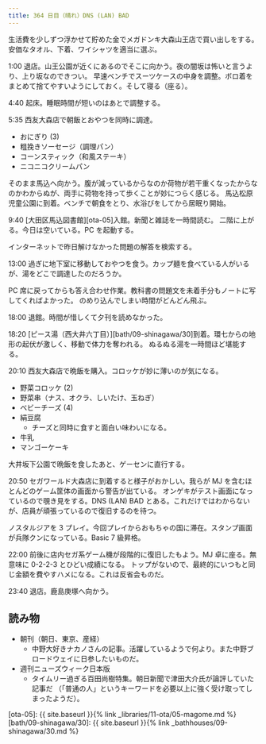 ```yaml
---
title: 364 日目（晴れ）DNS (LAN) BAD
---
```


生活費を少しずつ浮かせて貯めた金でメガドンキ大森山王店で買い出しをする。
安価なタオル、下着、ワイシャツを適当に選ぶ。

1:00 退店。山王公園が近くにあるのでそこに向かう。夜の闇坂は怖いと言うより、上り坂なのできつい。
早速ベンチでスーツケースの中身を調整。ボロ着をまとめて捨てやすいようにしておく。そして寝る（座る）。

4:40 起床。睡眠時間が短いのはあとで調整する。

5:35 西友大森店で朝飯とおやつを同時に調達。

* おにぎり (3)
* 粗挽きソーセージ（調理パン）
* コーンスティック（和風ステーキ）
* ニコニコクリームパン

そのまま馬込へ向かう。腹が減っているからなのか荷物が若干重くなったからなのかわからぬが、両手に荷物を持って歩くことが妙につらく感じる。
馬込松原児童公園に到着。ベンチで朝食をとり、水浴びをしてから居眠り開始。

9:40 [大田区馬込図書館][ota-05]入館。新聞と雑誌を一時間読む。
二階に上がる。今日は空いている。PC を起動する。

インターネットで昨日解けなかった問題の解答を検索する。

13:00 過ぎに地下室に移動しておやつを食う。カップ麺を食べている人がいるが、湯をどこで調達したのだろうか。

PC 席に戻ってからも答え合わせ作業。教科書の問題文を未着手分もノートに写してくればよかった。
のめり込んでしまい時間がどんどん飛ぶ。

18:00 退館。時間が惜しくて夕刊を読めなかった。

18:20 [ピース湯（西大井六丁目）][bath/09-shinagawa/30]到着。環七からの地形の起伏が激しく、移動で体力を奪われる。
ぬるぬる湯を一時間ほど堪能する。

20:10 西友大森店で晩飯を購入。コロッケが妙に薄いのが気になる。

* 野菜コロッケ (2)
* 野菜串（ナス、オクラ、しいたけ、玉ねぎ）
* ベビーチーズ (4)
* 絹豆腐
  * チーズと同時に食すと面白い味わいになる。
* 牛乳
* マンゴーケーキ

大井坂下公園で晩飯を食したあと、ゲーセンに直行する。

20:50 セガワールド大森店に到着すると様子がおかしい。我らが MJ を含むほとんどのゲーム筐体の画面から警告が出ている。
オンゲキがテスト画面になっているので覗き見をする。DNS (LAN) BAD とある。これだけではわからないが、店員が頑張っているので復旧するのを待つ。

ノスタルジアを 3 プレイ。今回プレイからおもちゃの国に滞在。スタンプ画面が兵隊クンになっている。Basic 7 級昇格。

22:00 前後に店内セガ系ゲーム機が段階的に復旧したもよう。MJ 卓に座る。無意味に 0-2-2-3 とひどい成績になる。
トップがないので、最終的にいつもと同じ金額を費やすハメになる。これは反省会ものだ。

23:40 退店。鹿島庚塚へ向かう。

## 読み物

* 朝刊（朝日、東京、産経）
  * 中野大好きナカノさんの記事。活躍しているようで何より。また中野ブロードウェイに日参したいものだ。
* 週刊ニューズウィーク日本版
  * タイムリー過ぎる百田尚樹特集。朝日新聞で津田大介氏が論評していた記事だ
    （「普通の人」というキーワードを必要以上に強く受け取ってしまったようだ）。

[ota-05]: {{ site.baseurl }}{% link _libraries/11-ota/05-magome.md %}
[bath/09-shinagawa/30]: {{ site.baseurl }}{% link _bathhouses/09-shinagawa/30.md %}
